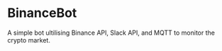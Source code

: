 # BinanceBot

A simple bot ultilising Binance API, Slack API, and MQTT to monitor the crypto market.
